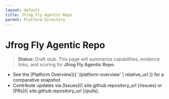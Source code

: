 ```yaml
---
layout: default
title: Jfrog Fly Agentic Repo
parent: Platform Directory
---
```


# Jfrog Fly Agentic Repo

> **Status:** Draft stub. This page will summarize capabilities, evidence links, and scoring for **Jfrog Fly Agentic Repo**.

- See the [Platform Overview]({ '/platform-overview' | relative_url }) for a comparative snapshot.
- Contribute updates via [Issues]({ site.github.repository_url }/issues) or [PRs]({ site.github.repository_url }/pulls).

